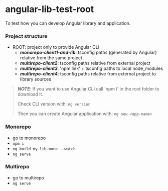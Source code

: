 # angular-lib-test-root
To test how you can develop Angular library and application.

### Project structure
* ROOT: project only to provide Angular CLI
  * ***monorepo-client1-and-lib***: tsconfig paths (generated by Angular) relative from the same project
  * ***multirepo-client2***: tsconfig paths relative from external project
  * ***multirepo-client3***: 'npm link' + tsconfig paths to local node_modules
  * ***multirepo-client4***: tsconfig paths relative from external project to library sources

> ***NOTE***: If you want to use Angular CLI call 'npm i' in the root folder to download it.
>
> Check CLI version with: `ng version`
>
> Then you can create Angular application with: `ng new <app-name>` 

### Monorepo
* go to monorepo
* `npm i`
* `ng build my-lib-mono --watch`
* `ng serve`

### Multirepo
* go to multirepo
* `ng serve`

